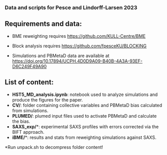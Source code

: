 ### Data and scripts for Pesce and Lindorff-Larsen 2023

## Requirements and data:
- BME reweighting requires https://github.com/KULL-Centre/BME

- Block analysis requires https://github.com/fpesceKU/BLOCKING

- Simulations and PBMetaD data are available at https://doi.org/10.17894/UCPH.4D0D9A09-B40B-4A3A-93EF-D6C249F49A90

## List of content:
- **HST5_MD_analysis.ipynb**: notebook used to analyze simulations and produce the figures for the paper.
- **CV/**: folder containing collective variables and PBMetaD bias calculated from simulations.
- **PLUMED/**: plumed input files used to activate PBMetaD and calculate the bias.
- **SAXS_exp/***: experimental SAXS profiles with errors corrected via the BIFT approach.
- **iBME/***: results and stats from reweighting simulations against SAXS.

*Run unpack.sh to decompress folder content!
